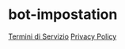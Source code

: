 # bot-impostation

[Termini di Servizio](link_al_tuo_file_dei_termini_di_servizio)
[Privacy Policy](link_al_tuo_file_della_privacy_policy)
